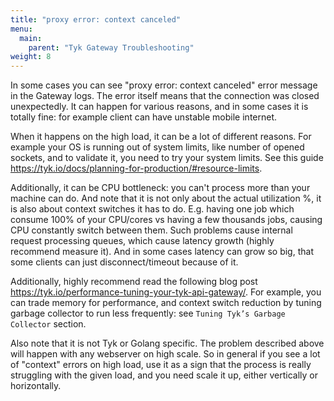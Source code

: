 ```yaml
---
title: "proxy error: context canceled"
menu:
  main:
    parent: "Tyk Gateway Troubleshooting"
weight: 8
---
```


In some cases you can see "proxy error: context canceled" error message in the Gateway logs.
The error itself means that the connection was closed unexpectedly.
It can happen for various reasons, and in some cases it is totally fine: for example client can have unstable mobile internet.

When it happens on the high load, it can be a lot of different reasons.
For example your OS is running out of system limits, like number of opened sockets, and to validate it, you need to try your system limits.
See this guide https://tyk.io/docs/planning-for-production/#resource-limits.

Additionally, it can be CPU bottleneck: you can't process more than your machine can do.
And note that it is not only about the actual utilization %, it is also about context switches it has to do.
E.g. having one job which consume 100% of your CPU/cores vs having a few thousands jobs, causing CPU constantly switch between them.
Such problems cause internal request processing queues, which cause latency growth (highly recommend measure it).
And in some cases latency can grow so big, that some clients can just disconnect/timeout because of it.

Additionally, highly recommend read the following blog post https://tyk.io/performance-tuning-your-tyk-api-gateway/.
For example, you can trade memory for performance, and context switch reduction by tuning garbage collector to run less frequently: see `Tuning Tyk’s Garbage Collector` section.

Also note that it is not Tyk or Golang specific.
The problem described above will happen with any webserver on high scale.
So in general if you see a lot of "context" errors on high load, use it as a sign that the process is really struggling with the given load, and you need scale it up, either vertically or horizontally.
